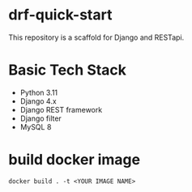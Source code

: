 # drf-quick-start
This repository is a scaffold for Django and RESTapi.

# Basic Tech Stack
- Python 3.11
- Django 4.x
- Django REST framework
- Django filter
- MySQL 8

# build docker image
```shell
docker build . -t <YOUR IMAGE NAME>
```
